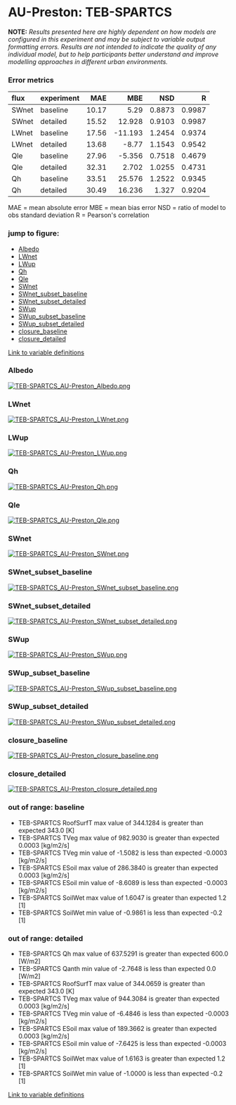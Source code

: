 # AU-Preston: TEB-SPARTCS

**NOTE:** *Results presented here are highly dependent on how models are configured in this experiment and may be subject to variable output formatting errors. Results are not intended to indicate the quality of any individual model, but to help participants better understand and improve modelling approaches in different urban environments.*

### Error metrics

| flux   | experiment   |   MAE |     MBE |    NSD |      R |
|:-------|:-------------|------:|--------:|-------:|-------:|
| SWnet  | baseline     | 10.17 |   5.29  | 0.8873 | 0.9987 |
| SWnet  | detailed     | 15.52 |  12.928 | 0.9103 | 0.9987 |
| LWnet  | baseline     | 17.56 | -11.193 | 1.2454 | 0.9374 |
| LWnet  | detailed     | 13.68 |  -8.77  | 1.1543 | 0.9542 |
| Qle    | baseline     | 27.96 |  -5.356 | 0.7518 | 0.4679 |
| Qle    | detailed     | 32.31 |   2.702 | 1.0255 | 0.4731 |
| Qh     | baseline     | 33.51 |  25.576 | 1.2522 | 0.9345 |
| Qh     | detailed     | 30.49 |  16.236 | 1.327  | 0.9204 |

MAE = mean absolute error
MBE = mean bias error
NSD = ratio of model to obs standard deviation
R = Pearson's correlation

### jump to figure:
 - [Albedo](#albedo)
 - [LWnet](#lwnet)
 - [LWup](#lwup)
 - [Qh](#qh)
 - [Qle](#qle)
 - [SWnet](#swnet)
 - [SWnet_subset_baseline](#swnet_subset_baseline)
 - [SWnet_subset_detailed](#swnet_subset_detailed)
 - [SWup](#swup)
 - [SWup_subset_baseline](#swup_subset_baseline)
 - [SWup_subset_detailed](#swup_subset_detailed)
 - [closure_baseline](#closure_baseline)
 - [closure_detailed](#closure_detailed)

[Link to variable definitions](variable_definitions.md)

### <a name="albedo"></a>Albedo
[![TEB-SPARTCS_AU-Preston_Albedo.png](TEB-SPARTCS_AU-Preston_Albedo.png)](TEB-SPARTCS_AU-Preston_Albedo.png)

### <a name="lwnet"></a>LWnet
[![TEB-SPARTCS_AU-Preston_LWnet.png](TEB-SPARTCS_AU-Preston_LWnet.png)](TEB-SPARTCS_AU-Preston_LWnet.png)

### <a name="lwup"></a>LWup
[![TEB-SPARTCS_AU-Preston_LWup.png](TEB-SPARTCS_AU-Preston_LWup.png)](TEB-SPARTCS_AU-Preston_LWup.png)

### <a name="qh"></a>Qh
[![TEB-SPARTCS_AU-Preston_Qh.png](TEB-SPARTCS_AU-Preston_Qh.png)](TEB-SPARTCS_AU-Preston_Qh.png)

### <a name="qle"></a>Qle
[![TEB-SPARTCS_AU-Preston_Qle.png](TEB-SPARTCS_AU-Preston_Qle.png)](TEB-SPARTCS_AU-Preston_Qle.png)

### <a name="swnet"></a>SWnet
[![TEB-SPARTCS_AU-Preston_SWnet.png](TEB-SPARTCS_AU-Preston_SWnet.png)](TEB-SPARTCS_AU-Preston_SWnet.png)

### <a name="swnet_subset_baseline"></a>SWnet_subset_baseline
[![TEB-SPARTCS_AU-Preston_SWnet_subset_baseline.png](TEB-SPARTCS_AU-Preston_SWnet_subset_baseline.png)](TEB-SPARTCS_AU-Preston_SWnet_subset_baseline.png)

### <a name="swnet_subset_detailed"></a>SWnet_subset_detailed
[![TEB-SPARTCS_AU-Preston_SWnet_subset_detailed.png](TEB-SPARTCS_AU-Preston_SWnet_subset_detailed.png)](TEB-SPARTCS_AU-Preston_SWnet_subset_detailed.png)

### <a name="swup"></a>SWup
[![TEB-SPARTCS_AU-Preston_SWup.png](TEB-SPARTCS_AU-Preston_SWup.png)](TEB-SPARTCS_AU-Preston_SWup.png)

### <a name="swup_subset_baseline"></a>SWup_subset_baseline
[![TEB-SPARTCS_AU-Preston_SWup_subset_baseline.png](TEB-SPARTCS_AU-Preston_SWup_subset_baseline.png)](TEB-SPARTCS_AU-Preston_SWup_subset_baseline.png)

### <a name="swup_subset_detailed"></a>SWup_subset_detailed
[![TEB-SPARTCS_AU-Preston_SWup_subset_detailed.png](TEB-SPARTCS_AU-Preston_SWup_subset_detailed.png)](TEB-SPARTCS_AU-Preston_SWup_subset_detailed.png)

### <a name="closure_baseline"></a>closure_baseline
[![TEB-SPARTCS_AU-Preston_closure_baseline.png](TEB-SPARTCS_AU-Preston_closure_baseline.png)](TEB-SPARTCS_AU-Preston_closure_baseline.png)

### <a name="closure_detailed"></a>closure_detailed
[![TEB-SPARTCS_AU-Preston_closure_detailed.png](TEB-SPARTCS_AU-Preston_closure_detailed.png)](TEB-SPARTCS_AU-Preston_closure_detailed.png)

### out of range: baseline

 - TEB-SPARTCS RoofSurfT max value of 344.1284 is greater than expected 343.0 [K]
 - TEB-SPARTCS TVeg max value of 982.9030 is greater than expected 0.0003 [kg/m2/s]
 - TEB-SPARTCS TVeg min value of -1.5082 is less than expected -0.0003 [kg/m2/s]
 - TEB-SPARTCS ESoil max value of 286.3840 is greater than expected 0.0003 [kg/m2/s]
 - TEB-SPARTCS ESoil min value of -8.6089 is less than expected -0.0003 [kg/m2/s]
 - TEB-SPARTCS SoilWet max value of 1.6047 is greater than expected 1.2 [1]
 - TEB-SPARTCS SoilWet min value of -0.9861 is less than expected -0.2 [1]

### out of range: detailed

 - TEB-SPARTCS Qh max value of 637.5291 is greater than expected 600.0 [W/m2]
 - TEB-SPARTCS Qanth min value of -2.7648 is less than expected 0.0 [W/m2]
 - TEB-SPARTCS RoofSurfT max value of 344.0659 is greater than expected 343.0 [K]
 - TEB-SPARTCS TVeg max value of 944.3084 is greater than expected 0.0003 [kg/m2/s]
 - TEB-SPARTCS TVeg min value of -6.4846 is less than expected -0.0003 [kg/m2/s]
 - TEB-SPARTCS ESoil max value of 189.3662 is greater than expected 0.0003 [kg/m2/s]
 - TEB-SPARTCS ESoil min value of -7.6425 is less than expected -0.0003 [kg/m2/s]
 - TEB-SPARTCS SoilWet max value of 1.6163 is greater than expected 1.2 [1]
 - TEB-SPARTCS SoilWet min value of -1.0000 is less than expected -0.2 [1]


[Link to variable definitions](variable_definitions.md)

